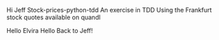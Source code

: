 Hi Jeff
Stock-prices-python-tdd
An exercise in TDD
Using the Frankfurt stock quotes available on quandl


Hello Elvira
Hello Back to Jeff!